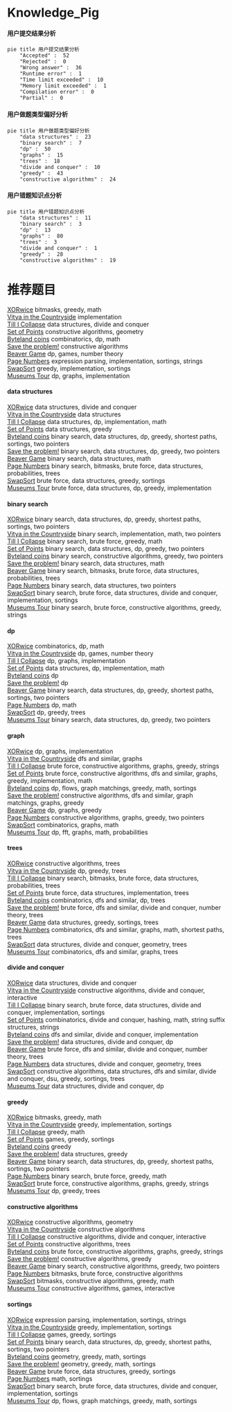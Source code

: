 # Knowledge_Pig
<!-- tabs:start -->
#### **用户提交结果分析**

```mermaid
pie title 用户提交结果分析
    "Accepted" :  52
    "Rejected" :  0
    "Wrong answer" :  36
    "Runtime error" :  1
    "Time limit exceeded" :  10
    "Memory limit exceeded" :  1
    "Compilation error" :  0
    "Partial" :  0
```
#### **用户做题类型偏好分析**

```mermaid
pie title 用户做题类型偏好分析
    "data structures" :  23
    "binary search" :  7
    "dp" :  50
    "graphs" :  15
    "trees" :  18
    "divide and conquer" :  10
    "greedy" :  43
    "constructive algorithms" :  24
```
#### **用户错题知识点分析**

```mermaid
pie title 用户错题知识点分析
    "data structures" :  11
    "binary search" :  3
    "dp" :  13
    "graphs" :  80
    "trees" :  3
    "divide and conquer" :  1
    "greedy" :  28
    "constructive algorithms" :  19
```
<!-- tabs:end -->
# 推荐题目
[XORwice](http://codeforces.com/problemset/problem/1421/A)		bitmasks,
                        greedy,
                        math		  
[Vitya in the Countryside](http://codeforces.com/problemset/problem/719/A)		implementation		  
[Till I Collapse](http://codeforces.com/problemset/problem/786/C)		data structures,
                        divide and conquer		  
[Set of Points](http://codeforces.com/problemset/problem/277/B)		constructive algorithms,
                        geometry		  
[Byteland coins](https://codeforces.com/contest/759/problem/E)		combinatorics,
                        dp,
                        math		  
[Save the problem!](http://codeforces.com/problemset/problem/865/A)		constructive algorithms		  
[Beaver Game](http://codeforces.com/problemset/problem/78/C)		dp,
                        games,
                        number theory		  
[Page Numbers](http://codeforces.com/problemset/problem/34/C)		expression parsing,
                        implementation,
                        sortings,
                        strings		  
[SwapSort](http://codeforces.com/problemset/problem/489/A)		greedy,
                        implementation,
                        sortings		  
[Museums Tour](https://codeforces.com/contest/1138/problem/E)		dp,
                        graphs,
                        implementation		  
<!-- tabs:start -->
#### **data structures**
[XORwice](http://codeforces.com/problemset/problem/786/C)		data structures,
                        divide and conquer		  
[Vitya in the Countryside](http://codeforces.com/problemset/problem/1117/G)		data structures		  
[Till I Collapse](http://codeforces.com/problemset/problem/280/E)		data structures,
                        dp,
                        implementation,
                        math		  
[Set of Points](http://codeforces.com/problemset/problem/1446/D1)		data structures,
                        greedy		  
[Byteland coins](http://codeforces.com/problemset/problem/1503/C)		binary search,
                        data structures,
                        dp,
                        greedy,
                        shortest paths,
                        sortings,
                        two pointers		  
[Save the problem!](http://codeforces.com/problemset/problem/1492/C)		binary search,
                        data structures,
                        dp,
                        greedy,
                        two pointers		  
[Beaver Game](http://codeforces.com/problemset/problem/1490/G)		binary search,
                        data structures,
                        math		  
[Page Numbers](http://codeforces.com/problemset/problem/1479/D)		binary search,
                        bitmasks,
                        brute force,
                        data structures,
                        probabilities,
                        trees		  
[SwapSort](http://codeforces.com/problemset/problem/1497/A)		brute force,
                        data structures,
                        greedy,
                        sortings		  
[Museums Tour](http://codeforces.com/problemset/problem/1491/C)		brute force,
                        data structures,
                        dp,
                        greedy,
                        implementation		  
#### **binary search**
[XORwice](http://codeforces.com/problemset/problem/1503/C)		binary search,
                        data structures,
                        dp,
                        greedy,
                        shortest paths,
                        sortings,
                        two pointers		  
[Vitya in the Countryside](http://codeforces.com/problemset/problem/1355/C)		binary search,
                        implementation,
                        math,
                        two pointers		  
[Till I Collapse](http://codeforces.com/problemset/problem/1476/B)		binary search,
                        brute force,
                        greedy,
                        math		  
[Set of Points](http://codeforces.com/problemset/problem/1492/C)		binary search,
                        data structures,
                        dp,
                        greedy,
                        two pointers		  
[Byteland coins](http://codeforces.com/problemset/problem/1463/D)		binary search,
                        constructive algorithms,
                        greedy,
                        two pointers		  
[Save the problem!](http://codeforces.com/problemset/problem/1490/G)		binary search,
                        data structures,
                        math		  
[Beaver Game](http://codeforces.com/problemset/problem/1479/D)		binary search,
                        bitmasks,
                        brute force,
                        data structures,
                        probabilities,
                        trees		  
[Page Numbers](http://codeforces.com/problemset/problem/1436/E)		binary search,
                        data structures,
                        two pointers		  
[SwapSort](http://codeforces.com/problemset/problem/1461/D)		binary search,
                        brute force,
                        data structures,
                        divide and conquer,
                        implementation,
                        sortings		  
[Museums Tour](http://codeforces.com/problemset/problem/1493/C)		binary search,
                        brute force,
                        constructive algorithms,
                        greedy,
                        strings		  
#### **dp**
[XORwice](https://codeforces.com/contest/759/problem/E)		combinatorics,
                        dp,
                        math		  
[Vitya in the Countryside](http://codeforces.com/problemset/problem/78/C)		dp,
                        games,
                        number theory		  
[Till I Collapse](https://codeforces.com/contest/1138/problem/E)		dp,
                        graphs,
                        implementation		  
[Set of Points](http://codeforces.com/problemset/problem/280/E)		data structures,
                        dp,
                        implementation,
                        math		  
[Byteland coins](http://codeforces.com/problemset/problem/1066/F)		dp		  
[Save the problem!](http://codeforces.com/problemset/problem/1500/F)		dp		  
[Beaver Game](http://codeforces.com/problemset/problem/1503/C)		binary search,
                        data structures,
                        dp,
                        greedy,
                        shortest paths,
                        sortings,
                        two pointers		  
[Page Numbers](http://codeforces.com/problemset/problem/1237/E)		dp,
                        math		  
[SwapSort](http://codeforces.com/problemset/problem/1481/F)		dp,
                        greedy,
                        trees		  
[Museums Tour](http://codeforces.com/problemset/problem/1492/C)		binary search,
                        data structures,
                        dp,
                        greedy,
                        two pointers		  
#### **graph**
[XORwice](https://codeforces.com/contest/1138/problem/E)		dp,
                        graphs,
                        implementation		  
[Vitya in the Countryside](http://codeforces.com/problemset/problem/118/E)		dfs and similar,
                        graphs		  
[Till I Collapse](http://codeforces.com/problemset/problem/1511/D)		brute force,
                        constructive algorithms,
                        graphs,
                        greedy,
                        strings		  
[Set of Points](http://codeforces.com/problemset/problem/1487/C)		brute force,
                        constructive algorithms,
                        dfs and similar,
                        graphs,
                        greedy,
                        implementation,
                        math		  
[Byteland coins](http://codeforces.com/problemset/problem/1437/C)		dp,
                        flows,
                        graph matchings,
                        greedy,
                        math,
                        sortings		  
[Save the problem!](http://codeforces.com/problemset/problem/1470/D)		constructive algorithms,
                        dfs and similar,
                        graph matchings,
                        graphs,
                        greedy		  
[Beaver Game](http://codeforces.com/problemset/problem/1476/C)		dp,
                        graphs,
                        greedy		  
[Page Numbers](http://codeforces.com/problemset/problem/1304/D)		constructive algorithms,
                        graphs,
                        greedy,
                        two pointers		  
[SwapSort](http://codeforces.com/problemset/problem/1475/C)		combinatorics,
                        graphs,
                        math		  
[Museums Tour](http://codeforces.com/problemset/problem/553/E)		dp,
                        fft,
                        graphs,
                        math,
                        probabilities		  
#### **trees**
[XORwice](http://codeforces.com/problemset/problem/1205/D)		constructive algorithms,
                        trees		  
[Vitya in the Countryside](http://codeforces.com/problemset/problem/1481/F)		dp,
                        greedy,
                        trees		  
[Till I Collapse](http://codeforces.com/problemset/problem/1479/D)		binary search,
                        bitmasks,
                        brute force,
                        data structures,
                        probabilities,
                        trees		  
[Set of Points](http://codeforces.com/problemset/problem/1511/C)		brute force,
                        data structures,
                        implementation,
                        trees		  
[Byteland coins](http://codeforces.com/problemset/problem/1499/F)		combinatorics,
                        dfs and similar,
                        dp,
                        trees		  
[Save the problem!](http://codeforces.com/problemset/problem/1491/E)		brute force,
                        dfs and similar,
                        divide and conquer,
                        number theory,
                        trees		  
[Beaver Game](http://codeforces.com/problemset/problem/1466/D)		data structures,
                        greedy,
                        sortings,
                        trees		  
[Page Numbers](http://codeforces.com/problemset/problem/1495/D)		combinatorics,
                        dfs and similar,
                        graphs,
                        math,
                        shortest paths,
                        trees		  
[SwapSort](http://codeforces.com/problemset/problem/1303/G)		data structures,
                        divide and conquer,
                        geometry,
                        trees		  
[Museums Tour](http://codeforces.com/problemset/problem/1454/E)		combinatorics,
                        dfs and similar,
                        graphs,
                        trees		  
#### **divide and conquer**
[XORwice](http://codeforces.com/problemset/problem/786/C)		data structures,
                        divide and conquer		  
[Vitya in the Countryside](http://codeforces.com/problemset/problem/788/D)		constructive algorithms,
                        divide and conquer,
                        interactive		  
[Till I Collapse](http://codeforces.com/problemset/problem/1461/D)		binary search,
                        brute force,
                        data structures,
                        divide and conquer,
                        implementation,
                        sortings		  
[Set of Points](http://codeforces.com/problemset/problem/1466/G)		combinatorics,
                        divide and conquer,
                        hashing,
                        math,
                        string suffix structures,
                        strings		  
[Byteland coins](http://codeforces.com/problemset/problem/1490/D)		dfs and similar,
                        divide and conquer,
                        implementation		  
[Save the problem!](https://codeforces.com/contest/1483/problem/C)		data structures,
                        divide and conquer,
                        dp		  
[Beaver Game](http://codeforces.com/problemset/problem/1491/E)		brute force,
                        dfs and similar,
                        divide and conquer,
                        number theory,
                        trees		  
[Page Numbers](http://codeforces.com/problemset/problem/1303/G)		data structures,
                        divide and conquer,
                        geometry,
                        trees		  
[SwapSort](http://codeforces.com/problemset/problem/1494/D)		constructive algorithms,
                        data structures,
                        dfs and similar,
                        divide and conquer,
                        dsu,
                        greedy,
                        sortings,
                        trees		  
[Museums Tour](http://codeforces.com/problemset/problem/1482/E)		data structures,
                        divide and conquer,
                        dp		  
#### **greedy**
[XORwice](http://codeforces.com/problemset/problem/1421/A)		bitmasks,
                        greedy,
                        math		  
[Vitya in the Countryside](http://codeforces.com/problemset/problem/489/A)		greedy,
                        implementation,
                        sortings		  
[Till I Collapse](https://codeforces.com/contest/1465/problem/F)		greedy,
                        math		  
[Set of Points](http://codeforces.com/problemset/problem/388/C)		games,
                        greedy,
                        sortings		  
[Byteland coins](http://codeforces.com/problemset/problem/226/B)		greedy		  
[Save the problem!](http://codeforces.com/problemset/problem/1446/D1)		data structures,
                        greedy		  
[Beaver Game](http://codeforces.com/problemset/problem/1503/C)		binary search,
                        data structures,
                        dp,
                        greedy,
                        shortest paths,
                        sortings,
                        two pointers		  
[Page Numbers](http://codeforces.com/problemset/problem/1476/B)		binary search,
                        brute force,
                        greedy,
                        math		  
[SwapSort](http://codeforces.com/problemset/problem/1511/D)		brute force,
                        constructive algorithms,
                        graphs,
                        greedy,
                        strings		  
[Museums Tour](http://codeforces.com/problemset/problem/1481/F)		dp,
                        greedy,
                        trees		  
#### **constructive algorithms**
[XORwice](http://codeforces.com/problemset/problem/277/B)		constructive algorithms,
                        geometry		  
[Vitya in the Countryside](http://codeforces.com/problemset/problem/865/A)		constructive algorithms		  
[Till I Collapse](http://codeforces.com/problemset/problem/788/D)		constructive algorithms,
                        divide and conquer,
                        interactive		  
[Set of Points](http://codeforces.com/problemset/problem/1205/D)		constructive algorithms,
                        trees		  
[Byteland coins](http://codeforces.com/problemset/problem/1511/D)		brute force,
                        constructive algorithms,
                        graphs,
                        greedy,
                        strings		  
[Save the problem!](http://codeforces.com/problemset/problem/1493/A)		constructive algorithms,
                        greedy		  
[Beaver Game](http://codeforces.com/problemset/problem/1463/D)		binary search,
                        constructive algorithms,
                        greedy,
                        two pointers		  
[Page Numbers](https://codeforces.com/contest/1456/problem/B)		bitmasks,
                        brute force,
                        constructive algorithms		  
[SwapSort](http://codeforces.com/problemset/problem/1492/D)		bitmasks,
                        constructive algorithms,
                        greedy,
                        math		  
[Museums Tour](https://codeforces.com/contest/1504/problem/D)		constructive algorithms,
                        games,
                        interactive		  
#### **sortings**
[XORwice](http://codeforces.com/problemset/problem/34/C)		expression parsing,
                        implementation,
                        sortings,
                        strings		  
[Vitya in the Countryside](http://codeforces.com/problemset/problem/489/A)		greedy,
                        implementation,
                        sortings		  
[Till I Collapse](http://codeforces.com/problemset/problem/388/C)		games,
                        greedy,
                        sortings		  
[Set of Points](http://codeforces.com/problemset/problem/1503/C)		binary search,
                        data structures,
                        dp,
                        greedy,
                        shortest paths,
                        sortings,
                        two pointers		  
[Byteland coins](https://codeforces.com/contest/1496/problem/C)		geometry,
                        greedy,
                        math,
                        sortings		  
[Save the problem!](http://codeforces.com/problemset/problem/1495/A)		geometry,
                        greedy,
                        math,
                        sortings		  
[Beaver Game](http://codeforces.com/problemset/problem/1497/A)		brute force,
                        data structures,
                        greedy,
                        sortings		  
[Page Numbers](http://codeforces.com/problemset/problem/1427/A)		math,
                        sortings		  
[SwapSort](http://codeforces.com/problemset/problem/1461/D)		binary search,
                        brute force,
                        data structures,
                        divide and conquer,
                        implementation,
                        sortings		  
[Museums Tour](http://codeforces.com/problemset/problem/1437/C)		dp,
                        flows,
                        graph matchings,
                        greedy,
                        math,
                        sortings		  
<!-- tabs:end -->
